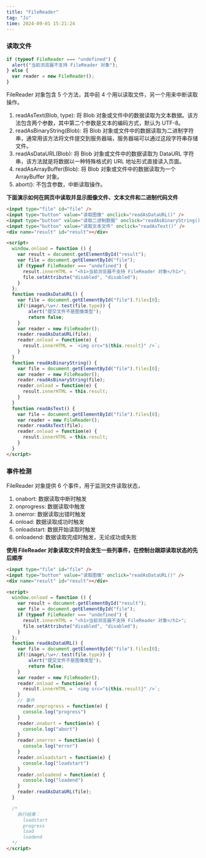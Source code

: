 ```yaml
---
title: "FileReader"
tag: "Js"
time: 2024-09-01 15:21:24
---
```


### 读取文件

```js
if (typeof FileReader === "undefined") {
  alert("当前浏览器不支持 FileReader 对象");
} else {
  var reader = new FileReader();
}
```

FileReader 对象包含 5 个方法，其中前 4 个用以读取文件，另一个用来中断读取操作。

1. readAsText(Blob, type): 将 Blob 对象或文件中的数据读取为文本数据。该方法包含两个参数，其中第二个参数是文本的编码方式，默认为 UTF-8。
2. readAsBinaryString(Blob): 将 Blob 对象或文件中的数据读取为二进制字符串，通常用该方法将文件提交到服务器端，服务器端可以通过这段字符串存储文件。
3. readAsDataURL(Blob): 将 Blob 对象或文件中的数据读取为 DataURL 字符串，该方法就是将数据以一种特殊格式的 URL 地址形式直接读入页面。
4. readAsArrayBuffer(Blob): 将 Blob 对象或文件中的数据读取为一个 ArrayBuffer 对象。
5. abort(): 不包含参数，中断读取操作。

**下面演示如何在网页中读取并显示图像文件、文本文件和二进制代码文件**

```html
<input type="file" id="file" />
<input type="button" value="读取图像" onclick="readAsDataURL()" />
<input type="button" value="读取二进制数据" onclick="readAsBinaryString()" />
<input type="button" value="读取文本文件" onclick="readAsText()" />
<div name="result" id="result"></div>

<script>
  window.onload = function () {
    var result = document.getElementById("result");
    var file = document.getElementById("file");
    if (typeof FileReader === "undefined") {
      result.innerHTML = "<h1>当前浏览器不支持 FileReader 对象</h1>";
      file.setAttribute("disabled", "disabled");
    }
  };
  function readAsDataURL() {
    var file = document.getElementById("file").files[0];
    if(!image\/\w+/.test(file.type)) {
        alert("提交文件不是图像类型");
        return false;
    }
    var reader = new FileReader();
    reader.readAsDataURL(file);
    reader.onload = function(e) {
      result.innerHTML = `<img src="${this.result}" />`;
    }
  }
  function readAsBinaryString() {
    var file = document.getElementById("file").files[0];
    var reader = new FileReader();
    reader.readAsBinaryString(file);
    reader.onload = function(e) {
      result.innerHTML = this.result;
    }
  }
  function readAsText() {
    var file = document.getElementById("file").files[0];
    var reader = new FileReader();
    reader.readAsText(file);
    reader.onload = function(e) {
      result.innerHTML = this.result;
    }
  }
</script>
```

### 事件检测

FileReader 对象提供 6 个事件，用于监测文件读取状态，

1. onabort: 数据读取中断时触发
2. onprogress: 数据读取中触发
3. onerror: 数据读取出错时触发
4. onload: 数据读取成功时触发
5. onloadstart: 数据开始读取时触发
6. onloadend: 数据读取完成时触发，无论成功或失败

**使用 FileReader 对象读取文件时会发生一些列事件，在控制台跟踪读取状态的先后顺序**

```html
<input type="file" id="file" />
<input type="button" value="读取图像" onclick="readAsDataURL()" />
<div name="result" id="result"></div>

<script>
  window.onload = function () {
    var result = document.getElementById("result");
    var file = document.getElementById("file");
    if (typeof FileReader === "undefined") {
      result.innerHTML = "<h1>当前浏览器不支持 FileReader 对象</h1>";
      file.setAttribute("disabled", "disabled");
    }
  };
  function readAsDataURL() {
    var file = document.getElementById("file").files[0];
    if(!image\/\w+/.test(file.type)) {
        alert("提交文件不是图像类型");
        return false;
    }
    var reader = new FileReader();
    reader.onload = function(e) {
      result.innerHTML = `<img src="${this.result}" />`;
    }
    // 事件
    reader.onprogress = function(e) {
      console.log("progress")
    }
    reader.onabort = function(e) {
      console.log("abort")
    }
    reader.onerror = function(e) {
      console.log("error")
    }
    reader.onloadstart = function(e) {
      console.log("loadstart")
    }
    reader.onloadend = function(e) {
      console.log("loadend")
    }
    reader.readAsDataURL(file);
  }

  /*
    执行结果：
      loadstart
      progress
      load
      loadend
  */
</script>
```
